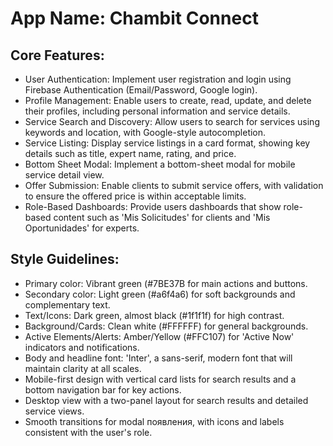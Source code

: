 # **App Name**: Chambit Connect

## Core Features:

- User Authentication: Implement user registration and login using Firebase Authentication (Email/Password, Google login).
- Profile Management: Enable users to create, read, update, and delete their profiles, including personal information and service details.
- Service Search and Discovery: Allow users to search for services using keywords and location, with Google-style autocompletion.
- Service Listing: Display service listings in a card format, showing key details such as title, expert name, rating, and price.
- Bottom Sheet Modal: Implement a bottom-sheet modal for mobile service detail view.
- Offer Submission: Enable clients to submit service offers, with validation to ensure the offered price is within acceptable limits.
- Role-Based Dashboards: Provide users dashboards that show role-based content such as 'Mis Solicitudes' for clients and 'Mis Oportunidades' for experts.

## Style Guidelines:

- Primary color: Vibrant green (#7BE37B for main actions and buttons.
- Secondary color: Light green (#a6f4a6) for soft backgrounds and complementary text.
- Text/Icons: Dark green, almost black (#1f1f1f) for high contrast.
- Background/Cards: Clean white (#FFFFFF) for general backgrounds.
- Active Elements/Alerts: Amber/Yellow (#FFC107) for 'Active Now' indicators and notifications.
- Body and headline font: 'Inter', a sans-serif, modern font that will maintain clarity at all scales.
- Mobile-first design with vertical card lists for search results and a bottom navigation bar for key actions.
- Desktop view with a two-panel layout for search results and detailed service views.
- Smooth transitions for modal появления, with icons and labels consistent with the user's role.